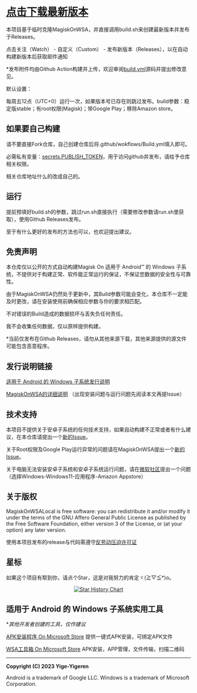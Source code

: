 # [点击下载最新版本](https://github.com/yige-yigeren/MagiskOnWSAOnlineBuild/releases/latest)

本项目基于临时克隆MagiskOnWSA，并直接调用build.sh来创建最新版本并发布于Releases。

点击关注（Watch） - 自定义（Custom） - 发布新版本（Releases），以在自动构建新版本后获取邮件通知

*发布附件均由Github Action构建并上传，欢迎审阅[build.yml](https://github.com/yige-yigeren/MagiskOnWSAOnlineBuild/edit/main/.github/workflows/Build.yml)源码并提出修改意见。

默认设置：

每周五12点（UTC+0）运行一次，如果版本号已存在则跳过发布。build参数：稳定版stable；有root权限(Magisk)；带Google Play；移除Amazon store。

## 如果要自己构建

请不要直接Fork仓库，自己创建仓库后将.github/wokflows/Build.yml填入即可。

必需私有变量：[secrets.PUBLISH_TOKEN](https://github.com/settings/tokens)，用于访问github并发布，请给予仓库相关权限。

相关仓库地址什么的改成自己的。

## 运行

提前预填好build.sh的参数，跳过run.sh直接执行（需要修改参数请run.sh里获取），使用Github Releases发布。

至于有什么更好的发布的方法也可以，也欢迎提出建议。

## 免责声明

本仓库仅以公开的方式自动构建Magisk On 适用于 Android™️ 的 Windows 子系统，不提供对于构建正常、软件能正常运行的保证，不保证您数据的安全性与可靠性。

由于MagiskOnWSA仍然处于更新中，其Build参数可能会变化，本仓库不一定能及时更改，请在安装使用前确保相应参数与你的要求相匹配。
        
不对错误的Build造成的数据损坏与丢失负任何责任。
        
我不会收集任何数据，仅以原样提供构建。

*当前仅发布在Github Releases，请勿从其他来源下载，其他来源提供的源文件可能包含恶意程序。

## 发行说明链接
        
[适用于 Android 的 Windows 子系统发行说明](https://learn.microsoft.com/zh-cn/windows/android/wsa/release-notes)
        
[MagiskOnWSA的详细说明](https://github.com/LSPosed/MagiskOnWSALocal#readme) （出现安装问题与运行问题先阅读本文再提Issue）
        
## 技术支持
        
本项目不提供关于安卓子系统的任何技术支持，如果自动构建不正常或者有什么建议，在本仓库请提出一个[新的Issue](https://github.com/yige-yigeren/MagiskOnWSAOnlineBuild/issues/new)。
        
关于Root权限及Google Play运行异常的问题请在MagiskOnWSA提出一个[新的Issue](https://github.com/LSPosed/MagiskOnWSALocal/issues/new/choose)。

关于电脑无法安装安卓子系统和安卓子系统运行问题，请在[微软社区](https://answers.microsoft.com/zh-hans/newthread)提出一个问题（选择Windows-Windows11-应用程序-Amazon Appstore）

## 关于版权

MagiskOnWSALocal is free software: you can redistribute it and/or modify it under the terms of the GNU Affero General Public License as published by the Free Software Foundation, either version 3 of the License, or (at your option) any later version.

使用本项目发布的release与代码需遵守[反劳动压迫许可证](https://github.com/yige-yigeren/MagiskOnWSAOnlineBuild/blob/main/Additional_LICENSE_CN)

## 星标

如果这个项目有帮到你，请点个Star，这是对我努力的肯定ヾ(≧▽≦*)o。

<p align="center">
  <a href="https://star-history.com/#yige-yigeren/MagiskOnWSAOnlineBuild&Date">
    <img src="https://api.star-history.com/svg?repos=yige-yigeren/MagiskOnWSAOnlineBuild&type=Date" alt="Star History Chart">
  </a>
</p>

## 适用于 Android 的 Windows 子系统实用工具
        
**其他开发者创建的工具，仅作建议*
        
[APK安装程序 On Microsoft Store](https://www.microsoft.com/store/productId/9P2JFQ43FPPG) 提供一键式APK安装，可绑定APK文件
        
[WSA工具箱 On Microsoft Store](https://www.microsoft.com/store/productId/9PPSP2MKVTGT) APK安装，APP管理，文件传输，扫描二维码

---

**Copyright (C) 2023 Yige-Yigeren**

Android is a trademark of Google LLC. Windows is a trademark of Microsoft Corporation.
